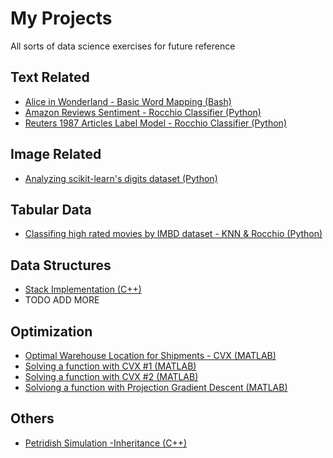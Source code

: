   # My Projects
  All sorts of data science exercises for future reference
  
  ## Text Related
  * [Alice in Wonderland - Basic Word Mapping (Bash)](/Text_Related/Alice_in_Wonderland)
  * [Amazon Reviews Sentiment - Rocchio Classifier (Python)](/Text_Related/Amazon_Reviews_Sentiment_Analysis)
  * [Reuters 1987 Articles Label Model - Rocchio Classifier (Python)](https://github.com/scaperex/Reuters_1987_Classification)
  
  ## Image Related
  * [Analyzing scikit-learn's digits dataset (Python)](/Image_Related/scikit_digits_KNN_Rocchio_analysis)
  
  ## Tabular Data
  * [Classifing high rated movies by IMBD dataset - KNN & Rocchio (Python)](/Tabular_Related/IMDB_High_Score_Predictor_KNN_Rocchio)
  
  ## Data Structures
  * [Stack Implementation (C++)](/Data_Structures/Stack_Example)
  * TODO ADD MORE

  ## Optimization
  * [Optimal Warehouse Location for Shipments - CVX (MATLAB)](/Optimization/optimal_warehouse_location_for_shipments)
  * [Solving a function with CVX #1 (MATLAB)](/Optimization/cvx_solve_function_1.m)
  * [Solving a function with CVX #2 (MATLAB)](/Optimization/cvx_solve_function_2.m)
  * [Solviong a function with Projection Gradient Descent (MATLAB)](/Optimization/Projection_Gradient_Descent_1)
  
  ## Others
  * [Petridish Simulation -Inheritance (C++)](/Others/PetriDish_Simulation)

